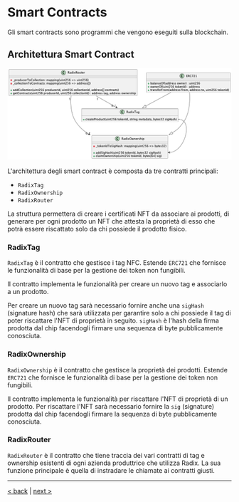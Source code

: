 # Smart Contracts

Gli smart contracts sono programmi che vengono eseguiti sulla blockchain.

## Architettura Smart Contract

<p align="center">
    <img src="../diagrams/out/contracts/radix_contracts.png" alt="smart contract">
</p>

L'architettura degli smart contract è composta da tre contratti principali:

- `RadixTag`
- `RadixOwnership`
- `RadixRouter`

La struttura permettera di creare i certificati NFT da associare ai prodotti, di generare per ogni prodotto un NFT che attesta la proprietà di esso che potrà essere riscattato solo da chi possiede il prodotto fisico.

### RadixTag

`RadixTag` è il contratto che gestisce i tag NFC. Estende `ERC721` che fornisce le funzionalità di base per la gestione dei token non fungibili.

Il contratto implementa le funzionalità per creare un nuovo tag e associarlo a un prodotto.

Per creare un nuovo tag sarà necessario fornire anche una `sigHash` (signature hash) che sarà utilizzata per garantire solo a chi possiede il tag di poter riscattare l'NFT di proprietà in seguito. `sigHash` è l'hash della firma prodotta dal chip facendogli firmare una sequenza di byte pubblicamente conosciuta.

### RadixOwnership

`RadixOwnership` è il contratto che gestisce la proprietà dei prodotti. Estende `ERC721` che fornisce le funzionalità di base per la gestione dei token non fungibili.

Il contratto implementa le funzionalità per riscattare l'NFT di proprietà di un prodotto. Per riscattare l'NFT sarà necessario fornire la `sig` (signature) prodotta dal chip facendogli firmare la sequenza di byte pubblicamente conosciuta.

### RadixRouter

`RadixRouter` è il contratto che tiene traccia dei vari contratti di tag e ownership esistenti di ogni azienda produttrice che utilizza Radix. La sua funzione principale è quella di instradare le chiamate ai contratti giusti.

<hr>

[< back](./nfc_chip.md) | [next >](./mobile_app.md)